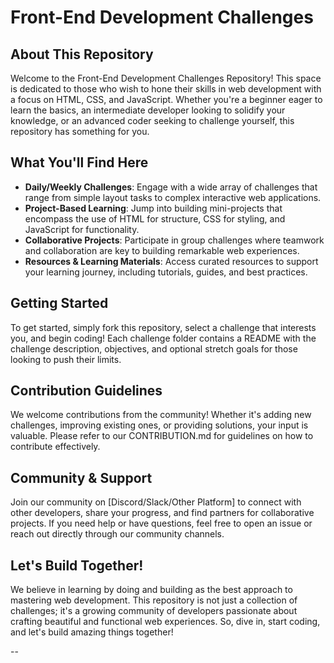 # Front-End Development Challenges

## About This Repository
Welcome to the Front-End Development Challenges Repository! This space is dedicated to those who wish to hone their skills in web development with a focus on HTML, CSS, and JavaScript. Whether you're a beginner eager to learn the basics, an intermediate developer looking to solidify your knowledge, or an advanced coder seeking to challenge yourself, this repository has something for you.

## What You'll Find Here
- **Daily/Weekly Challenges**: Engage with a wide array of challenges that range from simple layout tasks to complex interactive web applications.
- **Project-Based Learning**: Jump into building mini-projects that encompass the use of HTML for structure, CSS for styling, and JavaScript for functionality.
- **Collaborative Projects**: Participate in group challenges where teamwork and collaboration are key to building remarkable web experiences.
- **Resources & Learning Materials**: Access curated resources to support your learning journey, including tutorials, guides, and best practices.

## Getting Started
To get started, simply fork this repository, select a challenge that interests you, and begin coding! Each challenge folder contains a README with the challenge description, objectives, and optional stretch goals for those looking to push their limits.

## Contribution Guidelines
We welcome contributions from the community! Whether it's adding new challenges, improving existing ones, or providing solutions, your input is valuable. Please refer to our CONTRIBUTION.md for guidelines on how to contribute effectively.

## Community & Support
Join our community on [Discord/Slack/Other Platform] to connect with other developers, share your progress, and find partners for collaborative projects. If you need help or have questions, feel free to open an issue or reach out directly through our community channels.

## Let's Build Together!
We believe in learning by doing and building as the best approach to mastering web development. This repository is not just a collection of challenges; it's a growing community of developers passionate about crafting beautiful and functional web experiences. So, dive in, start coding, and let's build amazing things together!

--
